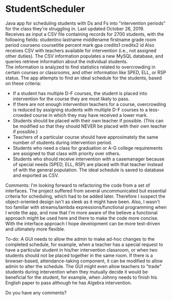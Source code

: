 # StudentScheduler
Java app for scheduling students with Ds and Fs into "intervention periods" for the class they're struggling in.
Last updated October 26, 2019.  
Receives as input a CSV file containing records for 2700 students, with the following fields:
studentno	lastname	middlename	firstname	grade	room	period	courseno	coursetitle	percent	mark	gpa	credits1	credits2	id
Also receives CSV with teachers available for intervention (i.e., not assigned other duties).
The CSV information populates a new MySQL database, and queries retrieve information about the individual students.  
The information is analyzed to find statistics related to overcrowding in certain courses or classrooms, and other information like SPED, ELL, or RSP status.
The app attempts to find an ideal schedule for the students, based on these criteria:
* If a student has multiple D-F courses, the student is placed into intervention for the course they are most likely to pass.
* If there are not enough intervention teachers for a course, overcrowding is reduced by assigning students with multiple D-F courses to a less-crowded course in which they may have received a lower mark. 
* Students should be placed with their own teacher if possible. (This can be modified so that they should NEVER be placed with their own teacher if possible.)
* Teachers of a particular course should have approximately the same number of students during intervention period.
* Students who need a class for graduation or A-G college requirements are assigned to that class with priority over others.
* Students who should receive intervention with a casemanager because of special needs (SPED, ELL, RSP) are placed with that teacher instead of with the general population.
The ideal schedule is saved to database and exported as CSV.

Comments: I'm looking forward to refactoring the code from a set of interfaces.  The project suffered from several uncommunicated but essential criteria for scheduling, which had to be added later.  Therefore I suspect the object-oriented design isn't as sleek as it might have been.  Also, I wasn't too familiar with streams/lambda expressions/functional programming when I wrote the app, and now that I'm more aware of the believe a functional approach might be used here and there to make the code more concise.  With the interface approach I hope development can be more test-driven and ultimately more flexible.

To-do: A GUI needs to allow the admin to make ad-hoc changes to the completed schedule, for example, when a teacher has a special request to have a particular student in his/her intervention classroom, or when two students should not be placed together in the same room.  If there is a browser-based, attendance-taking component, it can be modified to allow admin to alter the schedule.  The GUI might even allow teachers to "trade" students during intervention when they mutually decide it would be beneficial for the student, for example, when Johnny needs to finish his English paper to pass although he has Algebra intervention.

Do you have any comments?
